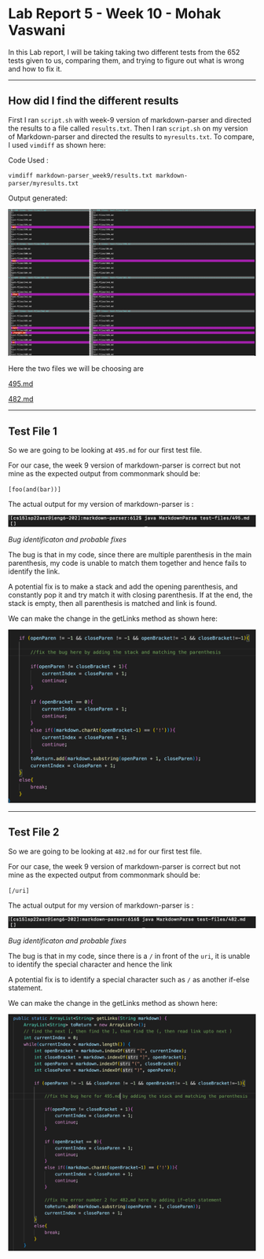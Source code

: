 # Lab Report 5 - Week 10 - Mohak Vaswani

In this Lab report, I will be taking taking two different tests from the 652 tests given to us, comparing them, and trying to figure out what is wrong and how to fix it.

---

## How did I find the different results

First I ran `script.sh` with week-9 version of markdown-parser and directed the results to a file called `results.txt`. Then I ran `script.sh` on my version of Markdown-parser and directed the results to `myresults.txt`. To compare, I used `vimdiff` as shown here:

Code Used :

```
vimdiff markdown-parser_week9/results.txt markdown-parser/myresults.txt
```

Output generated:

![image](./Lab-report-5-materials/vimdiff.png)

Here the two files we will be choosing are 

[495.md](https://github.com/nidhidhamnani/markdown-parser/blob/main/test-files/495.md)

[482.md](https://github.com/nidhidhamnani/markdown-parser/blob/main/test-files/482.md)

---

## Test File 1

So we are going to be looking at `495.md` for our first test file.

For our case, the week 9 version of markdown-parser is correct but not mine as the expected output from commonmark should be:

`[foo(and(bar))]`

The actual output for my version of markdown-parser is :

![image](./Lab-report-5-materials/actual1.png)

_Bug identificaton and probable fixes_

The bug is that in my code, since there are multiple parenthesis in the main parenthesis, my code is unable to match them together and hence fails to identify the link. 

A potential fix is to make a stack and add the opening parenthesis, and constantly pop it and try match it with closing parenthesis. If at the end, the stack is empty, then all parenthesis is matched and link is found. 

We can make the change in the getLinks method as shown here:

![image](./Lab-report-5-materials/fix1.png)

---

## Test File 2

So we are going to be looking at `482.md` for our first test file.

For our case, the week 9 version of markdown-parser is correct but not mine as the expected output from commonmark should be:

`[/uri]`

The actual output for my version of markdown-parser is :

![image](./Lab-report-5-materials/actual2.png)

_Bug identificaton and probable fixes_

The bug is that in my code, since there is a `/` in front of the `uri`, it is unable to identify the special character and hence the link

A potential fix is to identify a special character such as `/` as another if-else statement.

We can make the change in the getLinks method as shown here:

![image](./Lab-report-5-materials/fix2.png)

